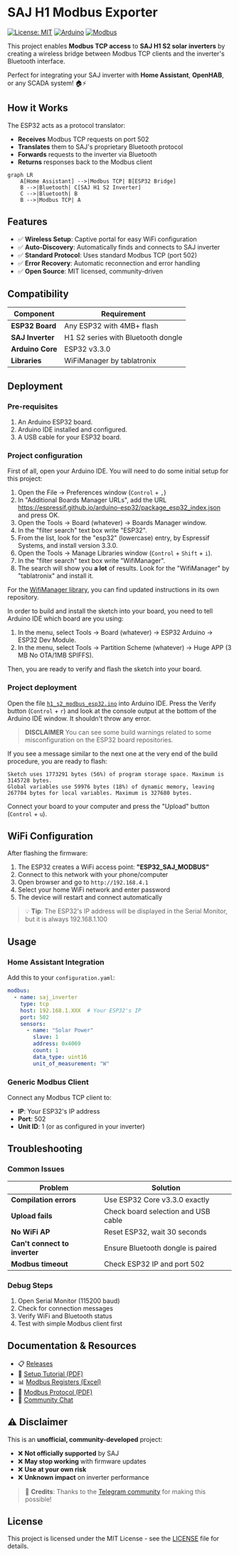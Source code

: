 # SAJ H1 Modbus Exporter

[![License: MIT](https://img.shields.io/badge/License-MIT-yellow.svg)](https://opensource.org/licenses/MIT)
[![Arduino](https://img.shields.io/badge/Arduino-ESP32-blue.svg)](https://github.com/espressif/arduino-esp32)
[![Modbus](https://img.shields.io/badge/Protocol-Modbus%20TCP-green.svg)](https://en.wikipedia.org/wiki/Modbus)

This project enables **Modbus TCP access** to **SAJ H1 S2 solar inverters** by creating a wireless bridge between Modbus TCP clients and the inverter's Bluetooth interface.

Perfect for integrating your SAJ inverter with **Home Assistant**, **OpenHAB**, or any SCADA system! 🏠⚡

## How it Works

The ESP32 acts as a protocol translator:

- **Receives** Modbus TCP requests on port 502
- **Translates** them to SAJ's proprietary Bluetooth protocol
- **Forwards** requests to the inverter via Bluetooth
- **Returns** responses back to the Modbus client

```mermaid
graph LR
    A[Home Assistant] -->|Modbus TCP| B[ESP32 Bridge]
    B -->|Bluetooth| C[SAJ H1 S2 Inverter]
    C -->|Bluetooth| B
    B -->|Modbus TCP| A
```

## Features

- ✅ **Wireless Setup**: Captive portal for easy WiFi configuration
- ✅ **Auto-Discovery**: Automatically finds and connects to SAJ inverter
- ✅ **Standard Protocol**: Uses standard Modbus TCP (port 502)
- ✅ **Error Recovery**: Automatic reconnection and error handling
- ✅ **Open Source**: MIT licensed, community-driven

## Compatibility

| Component | Requirement |
|-----------|-------------|
| **ESP32 Board** | Any ESP32 with 4MB+ flash |
| **SAJ Inverter** | H1 S2 series with Bluetooth dongle |
| **Arduino Core** | ESP32 v3.3.0 |
| **Libraries** | WiFiManager by tablatronix |

## Deployment

### Pre-requisites

1. An Arduino ESP32 board.
1. Arduino IDE installed and configured.
1. A USB cable for your ESP32 board.

### Project configuration

First of all, open your Arduino IDE. You will need to do some initial setup for this project:

1. Open the File -> Preferences window (`Control` + `,`)
1. In "Additional Boards Manager URLs", add the URL https://espressif.github.io/arduino-esp32/package_esp32_index.json and press OK.
1. Open the Tools -> Board (whatever) -> Boards Manager window.
1. In the "filter search" text box write "ESP32".
1. From the list, look for the "esp32" (lowercase) entry, by Espressif Systems, and install version 3.3.0.
1. Open the Tools -> Manage Libraries window (`Control` + `Shift` + `i`).
1. In the "filter search" text box write "WifiManager".
1. The search will show you **a lot** of results. Look for the "WifiManager" by "tablatronix" and install it.

For the [WifiManager library][1], you can find updated instructions in its own repository.

In order to build and install the sketch into your board, you need to tell Arduino IDE which board are you using:

1. In the menu, select Tools -> Board (whatever) -> ESP32 Arduino -> ESP32 Dev Module.
1. In the menu, select Tools -> Partition Scheme (whatever) -> Huge APP (3 MB No OTA/1MB SPIFFS).

Then, you are ready to verify and flash the sketch into your board.

### Project deployment

Open the file [`h1_s2_modbus_esp32.ino`](h1_s2_modbus_esp32.ino) into Arduino IDE. Press the Verify button
(`Control` + `r`) and look at the console output at the bottom of the Arduino IDE window. It shouldn't throw any
error.

> **DISCLAIMER** You can see some build warnings related to some misconfiguration on the ESP32 board repositories.

If you see a message similar to the next one at the very end of the build procedure, you are ready to flash:

```
Sketch uses 1773291 bytes (56%) of program storage space. Maximum is 3145728 bytes.
Global variables use 59976 bytes (18%) of dynamic memory, leaving 267704 bytes for local variables. Maximum is 327680 bytes.
```

Connect your board to your computer and press the "Upload" button (`Control` + `u`).

## WiFi Configuration

After flashing the firmware:

1. The ESP32 creates a WiFi access point: **"ESP32_SAJ_MODBUS"**
1. Connect to this network with your phone/computer
1. Open browser and go to `http://192.168.4.1`
1. Select your home WiFi network and enter password
1. The device will restart and connect automatically

> 💡 **Tip**: The ESP32's IP address will be displayed in the Serial Monitor, but it is always 192.168.1.100

## Usage

### Home Assistant Integration

Add this to your `configuration.yaml`:

```yaml
modbus:
  - name: saj_inverter
    type: tcp
    host: 192.168.1.XXX  # Your ESP32's IP
    port: 502
    sensors:
      - name: "Solar Power"
        slave: 1
        address: 0x4069
        count: 1
        data_type: uint16
        unit_of_measurement: "W"
```

### Generic Modbus Client

Connect any Modbus TCP client to:
- **IP**: Your ESP32's IP address
- **Port**: 502
- **Unit ID**: 1 (or as configured in your inverter)

## Troubleshooting

### Common Issues

| Problem | Solution |
|---------|----------|
| **Compilation errors** | Use ESP32 Core v3.3.0 exactly |
| **Upload fails** | Check board selection and USB cable |
| **No WiFi AP** | Reset ESP32, wait 30 seconds |
| **Can't connect to inverter** | Ensure Bluetooth dongle is paired |
| **Modbus timeout** | Check ESP32 IP and port 502 |

### Debug Steps

1. Open Serial Monitor (115200 baud)
1. Check for connection messages
1. Verify WiFi and Bluetooth status
1. Test with simple Modbus client first

## Documentation & Resources

- 📋 [Releases](https://github.com/sgsancho/saj_h1_s2_modbus_esp32/releases)
- 📖 [Setup Tutorial (PDF)](documentacion/Tutorial_esp32_v1.1.pdf)
- 📊 [Modbus Registers (Excel)](documentacion/SAJ_Modbus_Communication_Protocol_2020.xlsx)
- 📄 [Modbus Protocol (PDF)](documentacion/SAJ_Modbus_Communication_Protocol_2020.pdf)
- 💬 [Community Chat](https://t.me/saj_nooficialoriginal)

## ⚠️ Disclaimer

This is an **unofficial, community-developed** project:

- ❌ **Not officially supported** by SAJ
- ❌ **May stop working** with firmware updates
- ❌ **Use at your own risk**
- ❌ **Unknown impact** on inverter performance

> 🙏 **Credits**: Thanks to the [Telegram community](https://t.me/saj_nooficialoriginal) for making this possible!

## License

This project is licensed under the MIT License - see the [LICENSE](LICENSE) file for details.

[1]: https://github.com/tzapu/WiFiManager
